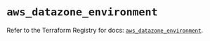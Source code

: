 # `aws_datazone_environment`

Refer to the Terraform Registry for docs: [`aws_datazone_environment`](https://registry.terraform.io/providers/hashicorp/aws/6.13.0/docs/resources/datazone_environment).

